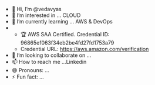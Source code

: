 - 👋 Hi, I’m @vedavyas
- 👀 I’m interested in ... CLOUD 
- 🌱 I’m currently learning ... AWS & DevOps
- - 🏆 AWS SAA Certified. Credential ID: 96865ef063f34eb2be4fd27fd1753a79
  - Credential URL: https://aws.amazon.com/verification
- 💞️ I’m looking to collaborate on ...
- 📫 How to reach me ...Linkedin
- 😄 Pronouns: ...
- ⚡ Fun fact: ...

<!---
vedavvv/vedavvv is a ✨ special ✨ repository because its `README.md` (this file) appears on your GitHub profile.
You can click the Preview link to take a look at your changes.
--->
